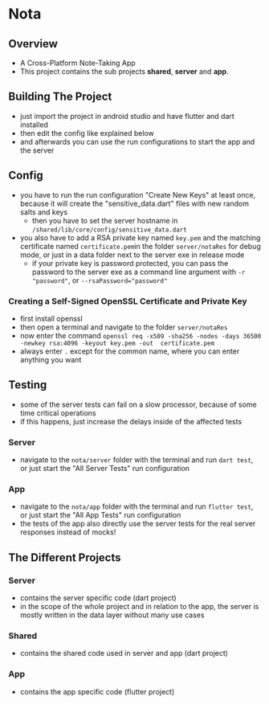 # Nota

## Overview 
- A Cross-Platform Note-Taking App 
- This project contains the sub projects **shared**, **server** and **app**. 


## Building The Project

- just import the project in android studio and have flutter and dart installed
- then edit the config like explained below
- and afterwards you can use the run configurations to start the app and the server

## Config

- you have to run the run configuration "Create New Keys" at least once, because it will create the "sensitive_data.dart" 
  files with new random salts and keys
  - then you have to set the server hostname in `/shared/lib/core/config/sensitive_data.dart`
- you also have to add a RSA private key named `key.pem` and the matching certificate named `certificate.pem`in the 
  folder `server/notaRes` for debug mode, or just in a data folder next to the server exe in release mode
    - if your private key is password protected, you can pass the password to the server exe as a command line argument 
      with `-r "password"`, or `--rsaPassword="password"`

### Creating a Self-Signed OpenSSL Certificate and Private Key

- first install openssl 
- then open a terminal and navigate to the folder `server/notaRes`
- now enter the command `openssl req -x509 -sha256 -nodes -days 36500 -newkey rsa:4096 -keyout key.pem -out 
  certificate.pem`
- always enter `.` except for the common name, where you can enter anything you want 

## Testing 

- some of the server tests can fail on a slow processor, because of some time critical operations 
- if this happens, just increase the delays inside of the affected tests 

### Server

- navigate to the `nota/server` folder with the terminal and run `dart test`, or just start the "All Server Tests" run 
  configuration

### App 

- navigate to the `nota/app` folder with the terminal and run `flutter test`, or just start the "All App Tests" run
  configuration
- the tests of the app also directly use the server tests for the real server responses instead of mocks!

## The Different Projects

### Server

- contains the server specific code (dart project)
- in the scope of the whole project and in relation to the app, the server is mostly written in the data layer without 
  many use cases

### Shared

- contains the shared code used in server and app (dart project)

### App

- contains the app specific code (flutter project)

